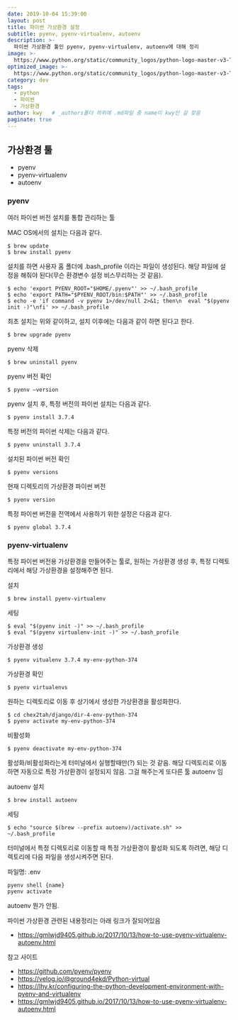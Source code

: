 ```yaml
---
date: 2019-10-04 15:39:00
layout: post
title: 파이썬 가상환경 설정
subtitle: pyenv, pyenv-virtualenv, autoenv
description: >-
  파이썬 가상환경 툴인 pyenv, pyenv-virtualenv, autoenv에 대해 정리
image: >-
  https://www.python.org/static/community_logos/python-logo-master-v3-TM.png
optimized_image: >-
  https://www.python.org/static/community_logos/python-logo-master-v3-TM.png
category: dev
tags:
  - python
  - 파이썬
  - 가상환경
author: kwy   # _authors폴더 하위에 .md파일 중 name이 kwy인 걸 찾음
paginate: true
---
```



## 가상환경 툴

* pyenv
* pyenv-virtualenv
* autoenv

### pyenv

여러 파이썬 버전 설치를 통합 관리하는 툴

MAC OS에서의 설치는 다음과 같다.

```
$ brew update
$ brew install pyenv
```

설치를 하면 사용자 홈 폴더에 .bash_profile 이라는 파일이 생성된다.
해당 파일에 설정을 해줘야 된다(무슨 환경변수 설정 비스무리하는 것 같음).

```
$ echo 'export PYENV_ROOT="$HOME/.pyenv"' >> ~/.bash_profile
$ echo 'export PATH="$PYENV_ROOT/bin:$PATH"' >> ~/.bash_profile
$ echo -e 'if command -v pyenv 1>/dev/null 2>&1; then\n  eval "$(pyenv init -)"\nfi' >> ~/.bash_profile
```

최초 설치는 위와 같이하고, 설치 이후에는 다음과 같이 하면 된다고 한다.

```
$ brew upgrade pyenv
```

pyenv 삭제

```
$ brew uninstall pyenv
```

pyenv 버전 확인

```
$ pyenv —version
```

pyenv 설치 후, 특정 버전의 파이썬 설치는 다음과 같다.

```
$ pyenv install 3.7.4
```

특정 버전의 파이썬 삭제는 다음과 같다.

```
$ pyenv uninstall 3.7.4
```

설치된 파이썬 버전 확인

```
$ pyenv versions
```

현재 디렉토리의 가상환경 파이썬 버전
```
$ pyenv version
```


특정 파이썬 버전을 전역에서 사용하기 위한 설정은 다음과 같다.
```
$ pyenv global 3.7.4
```

### pyenv-virtualenv

특정 파이썬 버전용 가상환경을 만들어주는 툴로, 원하는 가상환경 생성 후, 특정 디렉토리에서 해당 가상환경을 설정해주면 된다.


설치
```
$ brew install pyenv-virtualenv
```

세팅
```
$ eval "$(pyenv init -)" >> ~/.bash_profile
$ eval "$(pyenv virtualenv-init -)" >> ~/.bash_profile
```

가상환경 생성
```
$ pyenv vitualenv 3.7.4 my-env-python-374
```

가상환경 확인
```
$ pyenv virtualenvs
```

원하는 디렉토리로 이동 후 상기에서 생성한 가상환경을 활성화한다.
```
$ cd chex2tah/django/dir-4-env-python-374
$ pyenv activate my-env-python-374
```

비활성화
```
$ pyenv deactivate my-env-python-374
```

활성화/비활성화라는게 터미널에서 실행할때만(?) 되는 것 같음. 해당 디렉토리로 이동하면 자동으로 특정 가상환경이 설정되지 않음. 그걸 해주는게 또다른 툴 autoenv 임

autoenv 설치
```
$ brew install autoenv
```

세팅
```
$ echo "source $(brew --prefix autoenv)/activate.sh" >> ~/.bash_profile
```

터미널에서 특정 디렉토리로 이동할 때 특정 가상환경이 활성화 되도록 하려면, 해당 디렉토리에 다음 파일을 생성시켜주면 된다.

파일명: .env
```
pyenv shell {name}
pyenv activate    
```

autoenv 뭔가 안됨.


파이썬 가상환경 관련된 내용정리는 아래 링크가 잘되어있음
* <https://gmlwjd9405.github.io/2017/10/13/how-to-use-pyenv-virtualenv-autoenv.html>


참고 사이트
* <https://github.com/pyenv/pyenv>
* <https://velog.io/@ground4ekd/Python-virtual>
* <https://lhy.kr/configuring-the-python-development-environment-with-pyenv-and-virtualenv>
* <https://gmlwjd9405.github.io/2017/10/13/how-to-use-pyenv-virtualenv-autoenv.html>
